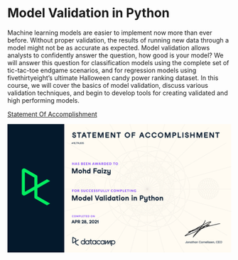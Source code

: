 # Model Validation in Python

Machine learning models are easier to implement now more than ever before. Without proper validation, the results of running new data through a model might not be as accurate as expected. Model validation allows analysts to confidently answer the question, how good is your model? We will answer this question for classification models using the complete set of tic-tac-toe endgame scenarios, and for regression models using fivethirtyeight’s ultimate Halloween candy power ranking dataset. In this course, we will cover the basics of model validation, discuss various validation techniques, and begin to develop tools for creating validated and high performing models.


[Statement Of Accomplishment](https://www.datacamp.com/statement-of-accomplishment/course/6e0954ba5a79a5cfc48cffb993ffd4d810c89756)

 <p align='center'>
  <a href="#">
    <img src='https://github.com/mohd-faizy/CAREER-TRACK-Machine-Learning-Scientist-with-Python/blob/main/_Certificates/%5BCert%5D_10_Model%20Validation%20in%20Python.jpg?raw=true' alt="cert-10">
  </a>
</p>
